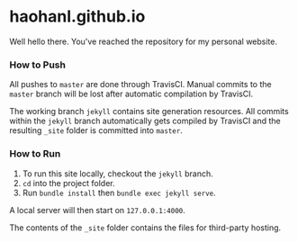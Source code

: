 # haohanl.github.io

Well hello there. You've reached the repository for my personal website. 

### How to Push

All pushes to `master` are done through TravisCI. Manual commits to the `master` branch will be lost after automatic compilation by TravisCI. 

The working branch `jekyll` contains site generation resources. All commits within the `jekyll` branch automatically gets compiled by TravisCI and the resulting `_site` folder is committed into `master`.

### How to Run

1. To run this site locally, checkout the `jekyll` branch.
2. `cd` into the project folder.
3. Run `bundle install` then `bundle exec jekyll serve`.

A local server will then start on `127.0.0.1:4000`.

The contents of the `_site` folder contains the files for third-party hosting. 



